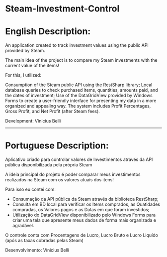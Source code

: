 # Steam-Investment-Control

# English Description:

An application created to track investment values using the public API provided by Steam.

The main idea of the project is to compare my Steam investments with the current value of the items!

For this, I utilized:

Consumption of the Steam public API using the RestSharp library;
Local database queries to check purchased items, quantities, amounts paid, and the dates of investment;
Use of the DataGridView provided by Windows Forms to create a user-friendly interface for presenting my data in a more organized and appealing way.
The system includes Profit Percentages, Gross Profit, and Net Profit (after Steam fees).

Development:
Vinicius Belli

----------------------------------------------------------

# Portuguese Description:

Aplicativo criado para controlar valores de Investimentos através da API pública disponibilizada pela própria Steam

A ideia principal do projeto é poder comparar meus investimentos realizados na Steam com os valores atuais dos itens!

Para isso eu contei com:
- Consumação da API pública da Steam através da biblioteca RestSharp;
- Consulta em BD local para verificar os Items comprados, as Quatidades compradas, os Valores pagos e as Datas em que foram investidos;
- Utilização do DataGridView disponibilizado pelo Windows Forms para criar uma tela que apresente meus dados de forma mais organizada e agradável.

O controle conta com Procentagens de Lucro, Lucro Bruto e Lucro Liquído (após as taxas cobradas pelas Steam)

Desenvolvimento:
Vinicius Belli

